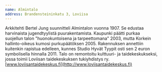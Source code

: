```yaml
---
name: Almintalo
address: Brandensteininkatu 3, Loviisa
---
```

Arkkitehti Bertel Jung suunnitteli Almintalon vuonna 1907. Se edustaa harvinaista jugendtyylistä puurakentamista. Kaupunki päätti purkaa suojellun talon "huonokuntoisena ja tarpeettomana" 2003, mutta Korkein hallinto-oikeus kumosi purkupäätöksen 2005. Rakennuksen annettiin kuitenkin rapistua edelleen, kunnes Studio Hyvät Tyypit osti sen 2 euron symbolisella hinnalla 2011. Talo on remontoitu kulttuuri- ja taidekeskukseksi, jossa toimii Loviisan taidekeskuksen tukiyhdistys ry. [www.loviisantaidekeskus.fi](http://www.loviisantaidekeskus.fi)
